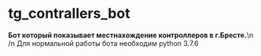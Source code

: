 # tg_contrallers_bot
**Бот который показывает местнахождение контроллеров в г.Бресте.**\n /n
Для нормальной работы бота необходим python 3.7.6

